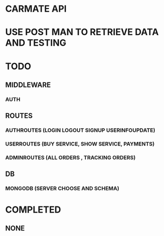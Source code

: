 # CARMATE API

# USE POST MAN TO RETRIEVE DATA AND TESTING


# TODO
## MIDDLEWARE
### AUTH

## ROUTES

### AUTHROUTES (LOGIN LOGOUT SIGNUP USERINFOUPDATE)
### USERROUTES (BUY SERVICE,  SHOW SERVICE, PAYMENTS)
### ADMINROUTES (ALL ORDERS , TRACKING ORDERS)

## DB
### MONGODB (SERVER CHOOSE AND SCHEMA)

# COMPLETED

## NONE


